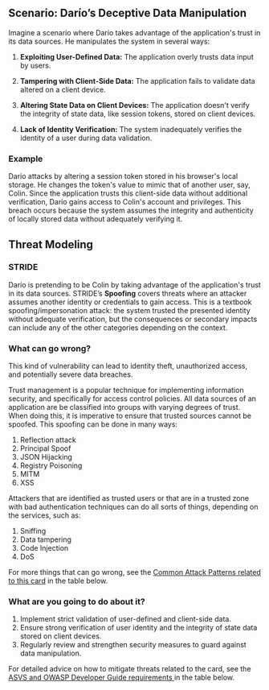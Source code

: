 ## Scenario: Darío’s Deceptive Data Manipulation

Imagine a scenario where Darío takes advantage of the application's trust in its data sources. He manipulates the system in several ways:

1. **Exploiting User-Defined Data:** The application overly trusts data input by users.

2. **Tampering with Client-Side Data:** The application fails to validate data altered on a client device.

3. **Altering State Data on Client Devices:** The application doesn't verify the integrity of state data, like session tokens, stored on client devices.

4. **Lack of Identity Verification:** The system inadequately verifies the identity of a user during data validation.

### Example

Darío attacks by altering a session token stored in his browser's local storage. He changes the token's value to mimic that of another user, say, Colin. Since the application trusts this client-side data without additional verification, Darío gains access to Colin's account and privileges. This breach occurs because the system assumes the integrity and authenticity of locally stored data without adequately verifying it.

## Threat Modeling

### STRIDE

Darío is pretending to be Colin by taking advantage of the application's trust in its data sources. 
STRIDE’s **Spoofing** covers threats where an attacker assumes another identity or credentials to gain access. This is a textbook spoofing/impersonation attack: the system trusted the presented identity without adequate verification, but the consequences or secondary impacts can include any of the other categories depending on the context.

### What can go wrong?

This kind of vulnerability can lead to identity theft, unauthorized access, and potentially severe data breaches.

Trust management is a popular technique for implementing information security, and specifically for access control policies. All data sources of an application are be classified into groups with varying degrees of trust. When doing this, it is imperative to ensure that trusted sources cannot be spoofed. This spoofing can be done in many ways:

1. Reflection attack
2. Principal Spoof
3. JSON Hijacking
4. Registry Poisoning
5. MITM
6. XSS

Attackers that are identified as trusted users or that are in a trusted zone with bad authentication techniques can do all sorts of things, depending on the services, such as:

1. Sniffing
2. Data tampering
3. Code Injection
4. DoS

For more things that can go wrong, see the [Common Attack Patterns related to this card](#mapping 'Common Attack Patterns related to this card [internal]') in the table below.

### What are you going to do about it?

1. Implement strict validation of user-defined and client-side data.
2. Ensure strong verification of user identity and the integrity of state data stored on client devices.
3. Regularly review and strengthen security measures to guard against data manipulation.

For detailed advice on how to mitigate threats related to the card, see the [ASVS and OWASP Developer Guide requirements ](#mapping 'ASVS and OWASP Developer Guide requirements [internal]') in the table below.
